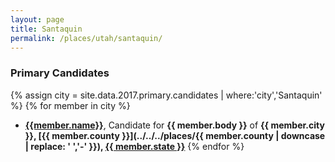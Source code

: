 ```yaml
---
layout: page
title: Santaquin
permalink: /places/utah/santaquin/
---
```


### Primary Candidates
{% assign city = site.data.2017.primary.candidates | where:'city','Santaquin' %}
{% for member in city  %}
- <strong>[{{member.name}}](../../../people/{{member.id}})</strong>, Candidate for <strong>{{ member.body }}</strong> of <strong>{{ member.city }}, [{{ member.county }}](../../../places/{{ member.county | downcase | replace: ' ','-' }}), [{{ member.state }}](../../../places)</strong>
{% endfor %}
